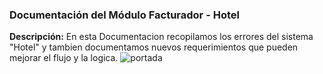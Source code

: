 ### Documentación del Módulo Facturador - Hotel

**Descripción:**
En esta Documentacion recopilamos los errores del sistema "Hotel" y tambien documentamos nuevos requerimientos que pueden mejorar el flujo y la logica.
![portada](https://docusaurus.io/assets/images/slash-introducing-411a16dd05086935b8e9ddae38ae9b45.svg)